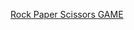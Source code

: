 <a href="https://joshua-a69.github.io/Rock-Paper-Scissors-Game/RockPaperScissors.html">Rock Paper Scissors GAME</a>
